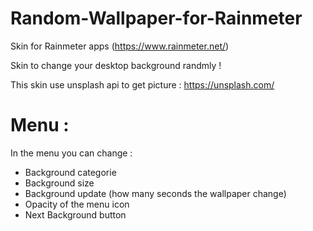 # Random-Wallpaper-for-Rainmeter
Skin for Rainmeter apps (https://www.rainmeter.net/)

Skin to change your desktop background randmly !

This skin use unsplash api to get picture : https://unsplash.com/

# Menu :
In the menu you can change :
   - Background categorie
   - Background size
   - Background update (how many seconds the wallpaper change)
   - Opacity of the menu icon
   - Next Background button
